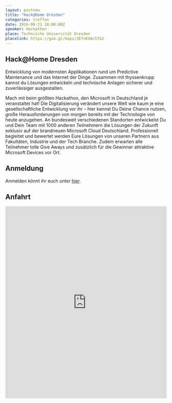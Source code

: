 ```yaml
---
layout: postnew
title: "Hack@Home Dresden"
categories: treffen
date: 2016-09-21 18:00:00Z
speaker: Hackathon
place: Technische Universität Dresden
placelink: https://goo.gl/maps/2EfnKXAc57G2
---
```


## Hack@Home Dresden

Entwicklung von modernsten Applikationen rund um Predictive Maintenance und das Internet der Dinge. Zusammen mit thyssenkrupp kannst du Lösungen entwickeln und technische Anlagen sicherer und zuverlässiger ausgestalten.

Mach mit beim größten Hackathon, den Microsoft in Deutschland je veranstaltet hat! Die Digitalisierung verändert unsere Welt wie kaum je eine gesellschaftliche Entwicklung vor ihr – hier kannst Du Deine Chance nutzen, große Herausforderungen von morgen bereits mit der Technologie von heute anzugehen. An bundesweit verschiedenen Standorten entwickelst Du und Dein Team mit 1000 anderen Teilnehmern die Lösungen der Zukunft exklusiv auf der brandneuen Microsoft Cloud Deutschland. Professionell begleitet und bewertet werden Eure Lösungen von unseren Partnern aus Fakultäten, Industrie und der Tech Branche. Zudem erwarten alle Teilnehmer tolle Give Aways und zusätzlich für die Gewinner attraktive Microsoft Devices vor Ort.

## Anmeldung

Anmelden könnt ihr euch unter [hier](https://www.microsoftevents.com/profile/form/index.cfm?PKformID=0x418723a6d4).

## Anfahrt

<iframe src="https://www.google.com/maps/embed?pb=!1m18!1m12!1m3!1d2509.4823466897687!2d13.721150315752359!3d51.02571147955888!2m3!1f0!2f0!3f0!3m2!1i1024!2i768!4f13.1!3m3!1m2!1s0x4709c59458576891%3A0xb7be0430af13aef8!2sN%C3%B6thnitzer+Str.+46%2C+01187+Dresden!5e0!3m2!1sde!2sde!4v1473110461728" width="100%" height="600" frameborder="0" style="border:0" allowfullscreen></iframe>
